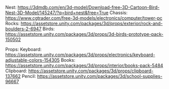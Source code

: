 Nest: https://3dmdb.com/en/3d-model/Download-free-3D-Cartoon-Bird-Nest-3D-Model/145247/?q=bird+nest&free=True
Chassis: https://www.cgtrader.com/free-3d-models/electronics/computer/tower-pc
Rocks: https://assetstore.unity.com/packages/3d/props/exterior/rock-and-boulders-2-6947
Birds: https://assetstore.unity.com/packages/3d/props/3d-birds-prototype-pack-150502

Props:
	Keyboard: https://assetstore.unity.com/packages/3d/props/electronics/keyboard-adjustable-colors-154305
	Books: https://assetstore.unity.com/packages/3d/props/interior/books-pack-5484
	Clipboard: https://assetstore.unity.com/packages/3d/props/clipboard-137662
	Pencil: https://assetstore.unity.com/packages/3d/school-supplies-96667
